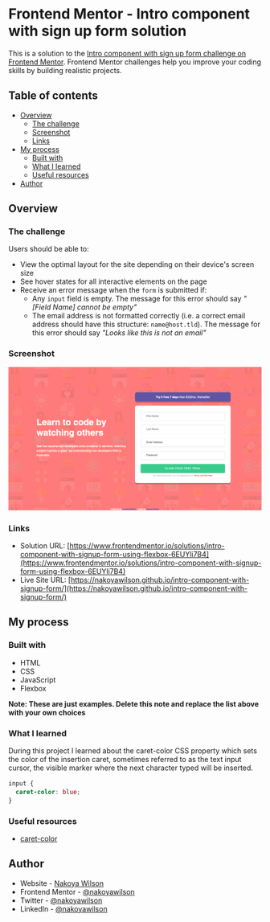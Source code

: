 # Frontend Mentor - Intro component with sign up form solution

This is a solution to the [Intro component with sign up form challenge on Frontend Mentor](https://www.frontendmentor.io/challenges/intro-component-with-signup-form-5cf91bd49edda32581d28fd1). Frontend Mentor challenges help you improve your coding skills by building realistic projects.

## Table of contents

- [Overview](#overview)
  - [The challenge](#the-challenge)
  - [Screenshot](#screenshot)
  - [Links](#links)
- [My process](#my-process)
  - [Built with](#built-with)
  - [What I learned](#what-i-learned)
  - [Useful resources](#useful-resources)
- [Author](#author)

## Overview

### The challenge

Users should be able to:

- View the optimal layout for the site depending on their device's screen size
- See hover states for all interactive elements on the page
- Receive an error message when the `form` is submitted if:
  - Any `input` field is empty. The message for this error should say _"[Field Name] cannot be empty"_
  - The email address is not formatted correctly (i.e. a correct email address should have this structure: `name@host.tld`). The message for this error should say _"Looks like this is not an email"_

### Screenshot

![](./images/screenshot.png)

### Links

- Solution URL: [https://www.frontendmentor.io/solutions/intro-component-with-signup-form-using-flexbox-6EUYli7B4](https://www.frontendmentor.io/solutions/intro-component-with-signup-form-using-flexbox-6EUYli7B4)
- Live Site URL: [https://nakoyawilson.github.io/intro-component-with-signup-form/](https://nakoyawilson.github.io/intro-component-with-signup-form/)

## My process

### Built with

- HTML
- CSS
- JavaScript
- Flexbox

**Note: These are just examples. Delete this note and replace the list above with your own choices**

### What I learned

During this project I learned about the caret-color CSS property which sets the color of the insertion caret, sometimes referred to as the text input cursor, the visible marker where the next character typed will be inserted.

```css
input {
  caret-color: blue;
}
```

### Useful resources

- [caret-color](https://developer.mozilla.org/en-US/docs/Web/CSS/caret-color)

## Author

- Website - [Nakoya Wilson](https://nakoyawilson.netlify.app/)
- Frontend Mentor - [@nakoyawilson](https://www.frontendmentor.io/profile/nakoyawilson)
- Twitter - [@nakoyawilson](https://twitter.com/nakoyawilson)
- LinkedIn - [@nakoyawilson](https://www.linkedin.com/in/nakoyawilson/)
